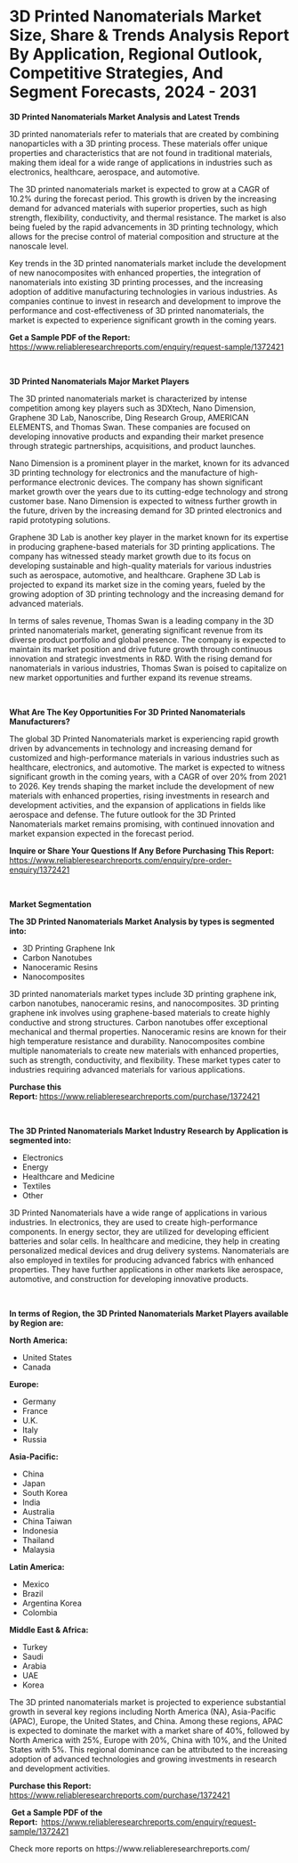 <p><h1>3D Printed Nanomaterials Market Size, Share & Trends Analysis Report By Application, Regional Outlook, Competitive Strategies, And Segment Forecasts, 2024 - 2031</h1></p><p><strong>3D Printed Nanomaterials Market Analysis and Latest Trends</strong></p>
<p><p>3D printed nanomaterials refer to materials that are created by combining nanoparticles with a 3D printing process. These materials offer unique properties and characteristics that are not found in traditional materials, making them ideal for a wide range of applications in industries such as electronics, healthcare, aerospace, and automotive.</p><p>The 3D printed nanomaterials market is expected to grow at a CAGR of 10.2% during the forecast period. This growth is driven by the increasing demand for advanced materials with superior properties, such as high strength, flexibility, conductivity, and thermal resistance. The market is also being fueled by the rapid advancements in 3D printing technology, which allows for the precise control of material composition and structure at the nanoscale level.</p><p>Key trends in the 3D printed nanomaterials market include the development of new nanocomposites with enhanced properties, the integration of nanomaterials into existing 3D printing processes, and the increasing adoption of additive manufacturing technologies in various industries. As companies continue to invest in research and development to improve the performance and cost-effectiveness of 3D printed nanomaterials, the market is expected to experience significant growth in the coming years.</p></p>
<p><strong>Get a Sample PDF of the Report:&nbsp;</strong> <a href="https://www.reliableresearchreports.com/enquiry/request-sample/1372421">https://www.reliableresearchreports.com/enquiry/request-sample/1372421</a></p>
<p>&nbsp;</p>
<p><strong>3D Printed Nanomaterials Major Market Players</strong></p>
<p><p>The 3D printed nanomaterials market is characterized by intense competition among key players such as 3DXtech, Nano Dimension, Graphene 3D Lab, Nanoscribe, Ding Research Group, AMERICAN ELEMENTS, and Thomas Swan. These companies are focused on developing innovative products and expanding their market presence through strategic partnerships, acquisitions, and product launches.</p><p>Nano Dimension is a prominent player in the market, known for its advanced 3D printing technology for electronics and the manufacture of high-performance electronic devices. The company has shown significant market growth over the years due to its cutting-edge technology and strong customer base. Nano Dimension is expected to witness further growth in the future, driven by the increasing demand for 3D printed electronics and rapid prototyping solutions.</p><p>Graphene 3D Lab is another key player in the market known for its expertise in producing graphene-based materials for 3D printing applications. The company has witnessed steady market growth due to its focus on developing sustainable and high-quality materials for various industries such as aerospace, automotive, and healthcare. Graphene 3D Lab is projected to expand its market size in the coming years, fueled by the growing adoption of 3D printing technology and the increasing demand for advanced materials.</p><p>In terms of sales revenue, Thomas Swan is a leading company in the 3D printed nanomaterials market, generating significant revenue from its diverse product portfolio and global presence. The company is expected to maintain its market position and drive future growth through continuous innovation and strategic investments in R&D. With the rising demand for nanomaterials in various industries, Thomas Swan is poised to capitalize on new market opportunities and further expand its revenue streams.</p></p>
<p>&nbsp;</p>
<p><strong>What Are The Key Opportunities For 3D Printed Nanomaterials Manufacturers?</strong></p>
<p><p>The global 3D Printed Nanomaterials market is experiencing rapid growth driven by advancements in technology and increasing demand for customized and high-performance materials in various industries such as healthcare, electronics, and automotive. The market is expected to witness significant growth in the coming years, with a CAGR of over 20% from 2021 to 2026. Key trends shaping the market include the development of new materials with enhanced properties, rising investments in research and development activities, and the expansion of applications in fields like aerospace and defense. The future outlook for the 3D Printed Nanomaterials market remains promising, with continued innovation and market expansion expected in the forecast period.</p></p>
<p><strong>Inquire or Share Your Questions If Any Before Purchasing This Report:</strong> <a href="https://www.reliableresearchreports.com/enquiry/pre-order-enquiry/1372421">https://www.reliableresearchreports.com/enquiry/pre-order-enquiry/1372421</a></p>
<p>&nbsp;</p>
<p><strong>Market Segmentation</strong></p>
<p><strong>The 3D Printed Nanomaterials Market Analysis by types is segmented into:</strong></p>
<p><ul><li>3D Printing Graphene Ink</li><li>Carbon Nanotubes</li><li>Nanoceramic Resins</li><li>Nanocomposites</li></ul></p>
<p><p>3D printed nanomaterials market types include 3D printing graphene ink, carbon nanotubes, nanoceramic resins, and nanocomposites. 3D printing graphene ink involves using graphene-based materials to create highly conductive and strong structures. Carbon nanotubes offer exceptional mechanical and thermal properties. Nanoceramic resins are known for their high temperature resistance and durability. Nanocomposites combine multiple nanomaterials to create new materials with enhanced properties, such as strength, conductivity, and flexibility. These market types cater to industries requiring advanced materials for various applications.</p></p>
<p><strong>Purchase this Report:&nbsp;</strong><a href="https://www.reliableresearchreports.com/purchase/1372421">https://www.reliableresearchreports.com/purchase/1372421</a></p>
<p>&nbsp;</p>
<p><strong>The 3D Printed Nanomaterials Market Industry Research by Application is segmented into:</strong></p>
<p><ul><li>Electronics</li><li>Energy</li><li>Healthcare and Medicine</li><li>Textiles</li><li>Other</li></ul></p>
<p><p>3D Printed Nanomaterials have a wide range of applications in various industries. In electronics, they are used to create high-performance components. In energy sector, they are utilized for developing efficient batteries and solar cells. In healthcare and medicine, they help in creating personalized medical devices and drug delivery systems. Nanomaterials are also employed in textiles for producing advanced fabrics with enhanced properties. They have further applications in other markets like aerospace, automotive, and construction for developing innovative products.</p></p>
<p>&nbsp;</p>
<p><strong>In terms of Region, the 3D Printed Nanomaterials Market Players available by Region are:</strong></p>
<p>
    <p> <strong> North America: </strong>
        <ul>
            <li>United States</li>
            <li>Canada</li>
        </ul>
        </p> 
    <p> <strong> Europe: </strong>
        <ul>
            <li>Germany</li>
            <li>France</li>
            <li>U.K.</li>
            <li>Italy</li>
            <li>Russia</li>
        </ul>
        </p> 
    <p> <strong> Asia-Pacific: </strong>
        <ul>
            <li>China</li>
            <li>Japan</li>
            <li>South Korea</li>
            <li>India</li>
            <li>Australia</li>
            <li>China Taiwan</li>
            <li>Indonesia</li>
            <li>Thailand</li>
            <li>Malaysia</li>
        </ul>
        </p> 
    <p> <strong> Latin America: </strong>
        <ul>
            <li>Mexico</li>
            <li>Brazil</li>
            <li>Argentina Korea</li>
            <li>Colombia</li>
        </ul>
        </p> 
    <p> <strong> Middle East & Africa: </strong>
        <ul>
            <li>Turkey</li>
            <li>Saudi</li>
            <li>Arabia</li>
            <li>UAE</li>
            <li>Korea</li>
        </ul>
    </p>
    </p>
<p><p>The 3D printed nanomaterials market is projected to experience substantial growth in several key regions including North America (NA), Asia-Pacific (APAC), Europe, the United States, and China. Among these regions, APAC is expected to dominate the market with a market share of 40%, followed by North America with 25%, Europe with 20%, China with 10%, and the United States with 5%. This regional dominance can be attributed to the increasing adoption of advanced technologies and growing investments in research and development activities.</p></p>
<p><strong>Purchase this Report: </strong><a href="https://www.reliableresearchreports.com/purchase/1372421">https://www.reliableresearchreports.com/purchase/1372421</a></p>
<p>&nbsp;<strong>Get a Sample PDF of the Report:&nbsp;&nbsp;</strong><a href="https://www.reliableresearchreports.com/enquiry/request-sample/1372421">https://www.reliableresearchreports.com/enquiry/request-sample/1372421</a></p>
<p><strong></strong></p>
<p>Check more reports on https://www.reliableresearchreports.com/</p>